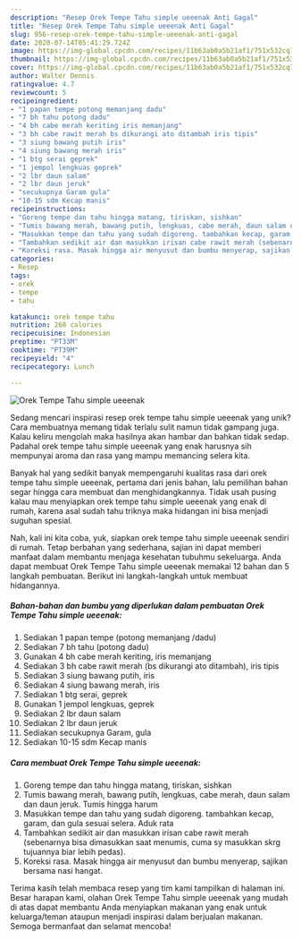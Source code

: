 ```yaml
---
description: "Resep Orek Tempe Tahu simple ueeenak Anti Gagal"
title: "Resep Orek Tempe Tahu simple ueeenak Anti Gagal"
slug: 956-resep-orek-tempe-tahu-simple-ueeenak-anti-gagal
date: 2020-07-14T05:41:29.724Z
image: https://img-global.cpcdn.com/recipes/11b63ab0a5b21af1/751x532cq70/orek-tempe-tahu-simple-ueeenak-foto-resep-utama.jpg
thumbnail: https://img-global.cpcdn.com/recipes/11b63ab0a5b21af1/751x532cq70/orek-tempe-tahu-simple-ueeenak-foto-resep-utama.jpg
cover: https://img-global.cpcdn.com/recipes/11b63ab0a5b21af1/751x532cq70/orek-tempe-tahu-simple-ueeenak-foto-resep-utama.jpg
author: Walter Dennis
ratingvalue: 4.7
reviewcount: 5
recipeingredient:
- "1 papan tempe potong memanjang dadu"
- "7 bh tahu potong dadu"
- "4 bh cabe merah keriting iris memanjang"
- "3 bh cabe rawit merah bs dikurangi ato ditambah iris tipis"
- "3 siung bawang putih iris"
- "4 siung bawang merah iris"
- "1 btg serai geprek"
- "1 jempol lengkuas geprek"
- "2 lbr daun salam"
- "2 lbr daun jeruk"
- "secukupnya Garam gula"
- "10-15 sdm Kecap manis"
recipeinstructions:
- "Goreng tempe dan tahu hingga matang, tiriskan, sishkan"
- "Tumis bawang merah, bawang putih, lengkuas, cabe merah, daun salam dan daun jeruk. Tumis hingga harum"
- "Masukkan tempe dan tahu yang sudah digoreng. tambahkan kecap, garam, dan gula sesuai selera. Aduk rata"
- "Tambahkan sedikit air dan masukkan irisan cabe rawit merah (sebenarnya bisa dimasukkan saat menumis, cuma sy masukkan skrg tujuannya biar lebih pedas)."
- "Koreksi rasa. Masak hingga air menyusut dan bumbu menyerap, sajikan bersama nasi hangat."
categories:
- Resep
tags:
- orek
- tempe
- tahu

katakunci: orek tempe tahu 
nutrition: 268 calories
recipecuisine: Indonesian
preptime: "PT33M"
cooktime: "PT39M"
recipeyield: "4"
recipecategory: Lunch

---
```



![Orek Tempe Tahu simple ueeenak](https://img-global.cpcdn.com/recipes/11b63ab0a5b21af1/751x532cq70/orek-tempe-tahu-simple-ueeenak-foto-resep-utama.jpg)

Sedang mencari inspirasi resep orek tempe tahu simple ueeenak yang unik? Cara membuatnya memang tidak terlalu sulit namun tidak gampang juga. Kalau keliru mengolah maka hasilnya akan hambar dan bahkan tidak sedap. Padahal orek tempe tahu simple ueeenak yang enak harusnya sih mempunyai aroma dan rasa yang mampu memancing selera kita.



Banyak hal yang sedikit banyak mempengaruhi kualitas rasa dari orek tempe tahu simple ueeenak, pertama dari jenis bahan, lalu pemilihan bahan segar hingga cara membuat dan menghidangkannya. Tidak usah pusing kalau mau menyiapkan orek tempe tahu simple ueeenak yang enak di rumah, karena asal sudah tahu triknya maka hidangan ini bisa menjadi suguhan spesial.


Nah, kali ini kita coba, yuk, siapkan orek tempe tahu simple ueeenak sendiri di rumah. Tetap berbahan yang sederhana, sajian ini dapat memberi manfaat dalam membantu menjaga kesehatan tubuhmu sekeluarga. Anda dapat membuat Orek Tempe Tahu simple ueeenak memakai 12 bahan dan 5 langkah pembuatan. Berikut ini langkah-langkah untuk membuat hidangannya.

<!--inarticleads1-->

##### Bahan-bahan dan bumbu yang diperlukan dalam pembuatan Orek Tempe Tahu simple ueeenak:

1. Sediakan 1 papan tempe (potong memanjang /dadu)
1. Sediakan 7 bh tahu (potong dadu)
1. Gunakan 4 bh cabe merah keriting, iris memanjang
1. Sediakan 3 bh cabe rawit merah (bs dikurangi ato ditambah), iris tipis
1. Sediakan 3 siung bawang putih, iris
1. Sediakan 4 siung bawang merah, iris
1. Sediakan 1 btg serai, geprek
1. Gunakan 1 jempol lengkuas, geprek
1. Sediakan 2 lbr daun salam
1. Sediakan 2 lbr daun jeruk
1. Sediakan secukupnya Garam, gula
1. Sediakan 10-15 sdm Kecap manis




<!--inarticleads2-->

##### Cara membuat Orek Tempe Tahu simple ueeenak:

1. Goreng tempe dan tahu hingga matang, tiriskan, sishkan
1. Tumis bawang merah, bawang putih, lengkuas, cabe merah, daun salam dan daun jeruk. Tumis hingga harum
1. Masukkan tempe dan tahu yang sudah digoreng. tambahkan kecap, garam, dan gula sesuai selera. Aduk rata
1. Tambahkan sedikit air dan masukkan irisan cabe rawit merah (sebenarnya bisa dimasukkan saat menumis, cuma sy masukkan skrg tujuannya biar lebih pedas).
1. Koreksi rasa. Masak hingga air menyusut dan bumbu menyerap, sajikan bersama nasi hangat.




Terima kasih telah membaca resep yang tim kami tampilkan di halaman ini. Besar harapan kami, olahan Orek Tempe Tahu simple ueeenak yang mudah di atas dapat membantu Anda menyiapkan makanan yang enak untuk keluarga/teman ataupun menjadi inspirasi dalam berjualan makanan. Semoga bermanfaat dan selamat mencoba!
